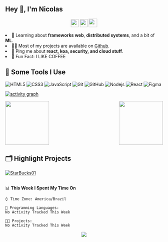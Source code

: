 <h2>Hey 👋, I'm Nicolas</a></h2>
<p align="center">
  <a href="mailto:" target="nicolasvilmes@outlook.com"><img height="25" src = "https://img.shields.io/badge/gmail-c14438?&style=for-the-badge&logo=gmail&logoColor=white"></a>
  <a href="https://www.linkedin.com/in/nicolasvilmes/" target="https://www.linkedin.com/in/nicolasvilmes/"><img height="25" src = "https://img.shields.io/badge/-LinkedIn-0e76a8?style=for-the-badge&logo=Linkedin&logoColor=white"></a>
  <!-- <a href="" target="_blank"><img height="25" src = "https://img.shields.io/badge/Website-3b5998?style=for-the-badge&logo=google-chrome&logoColor=white"></a>
  <a href="https://twitter.com/" target="_blank"><img height="25" src = "https://img.shields.io/badge/-Twitter-00acee?style=for-the-badge&logo=Twitter&logoColor=white"></a> -->
  <a href="https://dev.to/" target="_blank"><img height="27" src = "https://img.shields.io/badge/DEV.TO-%230A0A0A.svg?&style=for-the-badge&logo=dev.to&logoColor=white"></a>

<!--
<img align="right" src="https://media1.giphy.com/media/13HgwGsXF0aiGY/giphy.gif" /> -->

<li>🧐 Learning about <strong>frameworks web</strong>, <strong>distributed systems</strong>, and a bit of <strong>ML</strong>.</li>
<li>👨‍💻 Most of my projects are available on <a href="https://github.com/NicolasVilmes">Github</a>.</li>
<li>💬 Ping me about <strong>react, koa, security, and cloud stuff</strong>.</li>
<li>🎉 Fun Fact: I LIKE COFFEE</li>
</ul>

<h2>🚀 Some Tools I Use</h2>


![HTML5](https://img.shields.io/badge/-HTML5-E34F26?style=flat-square&logo=html5&logoColor=white)
![CSS3](https://img.shields.io/badge/-CSS3-1572B6?style=flat-square&logo=css3)
![JavaScript](https://img.shields.io/badge/-JavaScript-F7DF1E?style=flat-square&logo=javascript&logoColor=black)
![Git](https://img.shields.io/badge/-Git-black?style=flat-square&logo=git)
![GitHub](https://img.shields.io/badge/-GitHub-181717?style=flat-square&logo=github)
![Nodejs](https://img.shields.io/badge/-Nodejs-339933?style=flat-square&logo=Node.js&logoColor=white)
![React](https://img.shields.io/badge/-React-61DAFB?style=flat-square&logo=react&logoColor=black)
![Figma](https://img.shields.io/badge/-Figma-F24E1E?style=flat-square&logo=figma&logoColor=white)

[![activity graph](https://activity-graph.herokuapp.com/graph?username=NicolasVilmes&custom_title=Nicolas%20activity%20graph&theme=dracula&hide_border=true)](https://github.com/ashutosh00710/github-readme-activity-graph)

 <img aling="left" margin-rigth="0px" height="140em" src="https://github-readme-stats.vercel.app/api?username=NicolasVilmes&bg_color=0D1117&title_color=f9826c&text_color=fdfdfd&icon_color=f9826c&show_icons=true&hide_border=true&&count_private=true&include_all_commits=true" />

  <img align="right" margin-left="0px" height="140em" src="https://github-readme-stats.vercel.app/api/top-langs/?username=NicolasVilmes&bg_color=0D1117&title_color=f9826c&text_color=fdfdfd&show_icons=true&hide_border=true&layout=compact" />
  </br>

## 🗂️ Highlight Projects

<a href="https://github.com/NicolasVilmes/">
  <img align="center" src="https://github-readme-stats.vercel.app/api/pin/?username=NicolasVilmes&repo=starbucks01&show_icons=true&line_height=27&title_color=6aa6f8&text_color=8a919a&icon_color=6aa6f8&bg_color=22272e" alt="StarBucks01" />
</a>

## 
📊 **This Week I Spent My Time On**

```text
⌚︎ Time Zone: America/Brazil

💬 Programming Languages: 
No Activity Tracked This Week

🐱‍💻 Projects: 
No Activity Tracked This Week

```


<p align="center">
  <img src="https://capsule-render.vercel.app/api?type=waving&color=gradient&height=60&section=footer"/>
</p>

